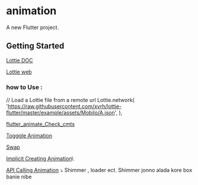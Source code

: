 # animation

A new Flutter project.

## Getting Started

[Lottie DOC ](https://pub.dev/packages/lottie)  

[Lottie web ](https://lottiefiles.com/)

### how to Use : 

// Load a Lottie file from a remote url
Lottie.network(
'https://raw.githubusercontent.com/xvrh/lottie-flutter/master/example/assets/Mobilo/A.json',
),


[flutter_animate_Check_cmts ](lib/Screens/Part2.dart) 


[Togggle Animation](lib/Screens/Part3.dart)

[Swap ](lib/Screens/Part4.dart)  


[Implicit Creating Animation](lib/Screens/Part5.dart)\

[API Calling Animation](lib/Screens/Part6.dart) 
⤵️
Shimmer , loader ect. 
Shimmer jonno alada kore box banie nibe 
